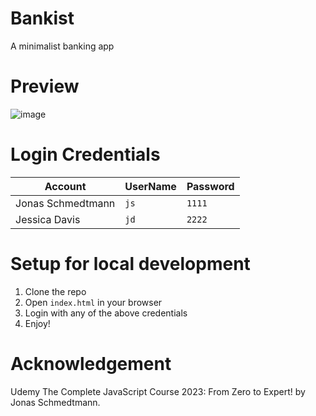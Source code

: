# Bankist

A minimalist banking app

# Preview

![image](https://github.com/Ismail020/bankist/assets/91133205/54112ed7-c2de-43fe-9482-88e6362f97e8)

# Login Credentials

| Account           | UserName | Password |
| ----------------- | -------- | -------- |
| Jonas Schmedtmann | `js`     | `1111`   |
| Jessica Davis     | `jd`     | `2222`   |

# Setup for local development

1. Clone the repo
2. Open `index.html` in your browser
3. Login with any of the above credentials
4. Enjoy!

# Acknowledgement

Udemy The Complete JavaScript Course 2023: From Zero to Expert! by Jonas Schmedtmann.
